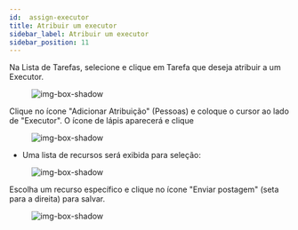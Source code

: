 ```yaml
---
id:  assign-executor
title: Atribuir um executor
sidebar_label: Atribuir um executor
sidebar_position: 11
---
```



Na Lista de Tarefas, selecione e clique em Tarefa que deseja atribuir a um Executor.

<figure>

![img-box-shadow](/img/university/project-management/assign-executor1.png)
<figcaption></figcaption>
</figure>


Clique no ícone "Adicionar Atribuição" (Pessoas) e coloque o cursor ao lado de "Executor". O ícone de lápis aparecerá e clique 
 

<figure>

![img-box-shadow](/img/university/project-management/assign-executor2.png)
<figcaption></figcaption>
</figure>

- Uma lista de recursos será exibida para seleção:


<figure>

![img-box-shadow](/img/university/project-management/assign-executor3.png)
<figcaption></figcaption>
</figure>

Escolha um recurso específico e clique no ícone "Enviar postagem" (seta para a direita) para salvar.

<figure>

![img-box-shadow](/img/university/project-management/assign-executor4.png)
<figcaption></figcaption>
</figure>
